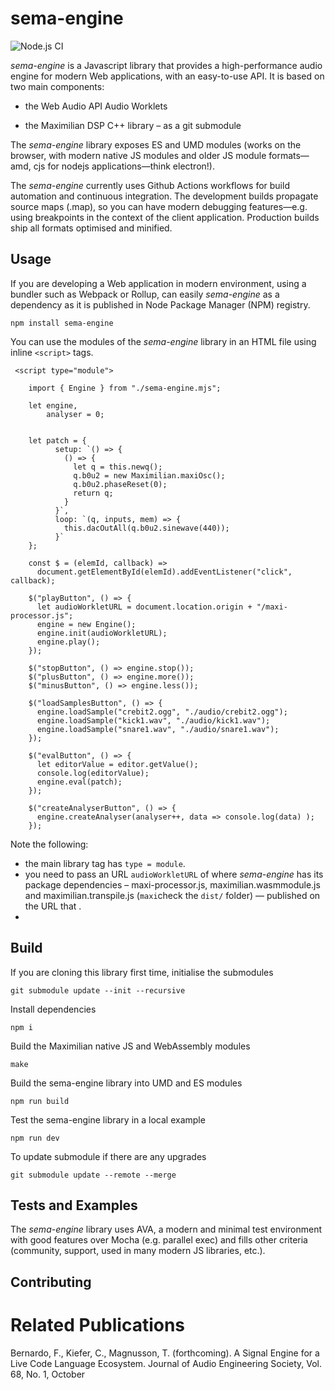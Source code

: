 # sema-engine

![Node.js CI](https://github.com/frantic0/sema-engine/workflows/Node.js%20CI/badge.svg)


*sema-engine* is a Javascript library that provides a high-performance audio engine for modern Web applications, with an easy-to-use API. It is based on two main components:

* the Web Audio API Audio Worklets

* the Maximilian DSP C++ library – as a git submodule

The *sema-engine* library exposes ES and UMD modules (works on the browser, with modern native JS modules and older JS module formats—amd, cjs for nodejs applications—think electron!).

The *sema-engine* currently uses Github Actions workflows for build automation and continuous integration. The development builds propagate source maps (.map), so you can have modern debugging features—e.g. using breakpoints in the context of the client application. Production builds ship all formats optimised and minified.


## Usage


If you are developing a Web application in modern environment, using a bundler such as Webpack or Rollup, can easily *sema-engine* as a dependency as it is published in Node Package Manager (NPM) registry.

```
npm install sema-engine
```

You can use the modules of the *sema-engine* library in an HTML file using inline `<script>` tags.

```
 <script type="module">

    import { Engine } from "./sema-engine.mjs";

    let engine,
        analyser = 0;


    let patch = {
          setup: `() => {
            () => {
              let q = this.newq();
              q.b0u2 = new Maximilian.maxiOsc();
              q.b0u2.phaseReset(0);
              return q;
            }
          }`,
          loop: `(q, inputs, mem) => {
            this.dacOutAll(q.b0u2.sinewave(440));
          }`
    };

    const $ = (elemId, callback) =>
      document.getElementById(elemId).addEventListener("click", callback);

    $("playButton", () => {
      let audioWorkletURL = document.location.origin + "/maxi-processor.js";
      engine = new Engine();
      engine.init(audioWorkletURL);
      engine.play();
    });

    $("stopButton", () => engine.stop());
    $("plusButton", () => engine.more());
    $("minusButton", () => engine.less());

    $("loadSamplesButton", () => {
      engine.loadSample("crebit2.ogg", "./audio/crebit2.ogg");
      engine.loadSample("kick1.wav", "./audio/kick1.wav");
      engine.loadSample("snare1.wav", "./audio/snare1.wav");
    });

    $("evalButton", () => {
      let editorValue = editor.getValue();
      console.log(editorValue);
      engine.eval(patch);
    });

    $("createAnalyserButton", () => {
      engine.createAnalyser(analyser++, data => console.log(data) );
    });
```

Note the following:

* the main library tag has `type = module`.
* you need to pass an URL `audioWorkletURL` of where *sema-engine* has its package dependencies – maxi-processor.js, maximilian.wasmmodule.js and maximilian.transpile.js (`maxi`check the `dist/` folder) — published on the URL that .
*







## Build

If you are cloning this library first time, initialise the submodules
```
git submodule update --init --recursive
```

Install dependencies
```
npm i
```

Build the Maximilian native JS and WebAssembly modules
```
make
```

Build the sema-engine library into UMD and ES modules
```
npm run build
```

Test the sema-engine library in a local example
```
npm run dev
```

To update submodule if there are any upgrades
```
git submodule update --remote --merge
```


## Tests and Examples

The *sema-engine* library uses AVA, a modern and minimal test environment with good features over Mocha (e.g. parallel exec) and fills other criteria (community, support, used in many modern JS libraries, etc.).

## Contributing


# Related Publications


Bernardo, F., Kiefer, C., Magnusson, T. (forthcoming). A Signal Engine for a Live Code Language Ecosystem. Journal of Audio Engineering Society, Vol. 68, No. 1, October